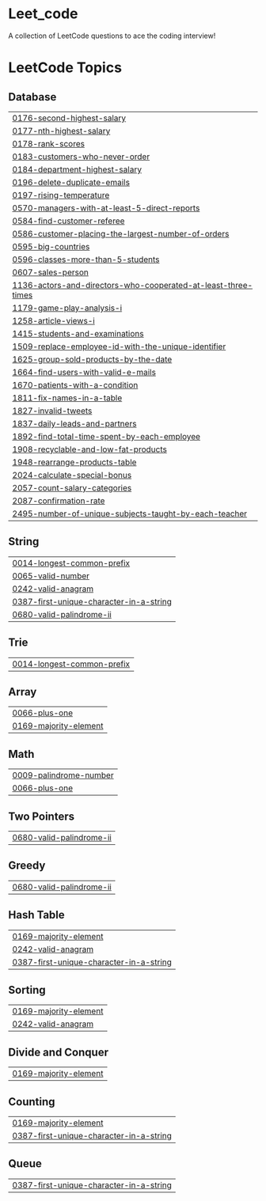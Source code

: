 # Leet_code
A collection of LeetCode questions to ace the coding interview!

<!---LeetCode Topics Start-->
# LeetCode Topics
## Database
|  |
| ------- |
| [0176-second-highest-salary](https://github.com/Abinayak03/Leet_code/tree/master/0176-second-highest-salary) |
| [0177-nth-highest-salary](https://github.com/Abinayak03/Leet_code/tree/master/0177-nth-highest-salary) |
| [0178-rank-scores](https://github.com/Abinayak03/Leet_code/tree/master/0178-rank-scores) |
| [0183-customers-who-never-order](https://github.com/Abinayak03/Leet_code/tree/master/0183-customers-who-never-order) |
| [0184-department-highest-salary](https://github.com/Abinayak03/Leet_code/tree/master/0184-department-highest-salary) |
| [0196-delete-duplicate-emails](https://github.com/Abinayak03/Leet_code/tree/master/0196-delete-duplicate-emails) |
| [0197-rising-temperature](https://github.com/Abinayak03/Leet_code/tree/master/0197-rising-temperature) |
| [0570-managers-with-at-least-5-direct-reports](https://github.com/Abinayak03/Leet_code/tree/master/0570-managers-with-at-least-5-direct-reports) |
| [0584-find-customer-referee](https://github.com/Abinayak03/Leet_code/tree/master/0584-find-customer-referee) |
| [0586-customer-placing-the-largest-number-of-orders](https://github.com/Abinayak03/Leet_code/tree/master/0586-customer-placing-the-largest-number-of-orders) |
| [0595-big-countries](https://github.com/Abinayak03/Leet_code/tree/master/0595-big-countries) |
| [0596-classes-more-than-5-students](https://github.com/Abinayak03/Leet_code/tree/master/0596-classes-more-than-5-students) |
| [0607-sales-person](https://github.com/Abinayak03/Leet_code/tree/master/0607-sales-person) |
| [1136-actors-and-directors-who-cooperated-at-least-three-times](https://github.com/Abinayak03/Leet_code/tree/master/1136-actors-and-directors-who-cooperated-at-least-three-times) |
| [1179-game-play-analysis-i](https://github.com/Abinayak03/Leet_code/tree/master/1179-game-play-analysis-i) |
| [1258-article-views-i](https://github.com/Abinayak03/Leet_code/tree/master/1258-article-views-i) |
| [1415-students-and-examinations](https://github.com/Abinayak03/Leet_code/tree/master/1415-students-and-examinations) |
| [1509-replace-employee-id-with-the-unique-identifier](https://github.com/Abinayak03/Leet_code/tree/master/1509-replace-employee-id-with-the-unique-identifier) |
| [1625-group-sold-products-by-the-date](https://github.com/Abinayak03/Leet_code/tree/master/1625-group-sold-products-by-the-date) |
| [1664-find-users-with-valid-e-mails](https://github.com/Abinayak03/Leet_code/tree/master/1664-find-users-with-valid-e-mails) |
| [1670-patients-with-a-condition](https://github.com/Abinayak03/Leet_code/tree/master/1670-patients-with-a-condition) |
| [1811-fix-names-in-a-table](https://github.com/Abinayak03/Leet_code/tree/master/1811-fix-names-in-a-table) |
| [1827-invalid-tweets](https://github.com/Abinayak03/Leet_code/tree/master/1827-invalid-tweets) |
| [1837-daily-leads-and-partners](https://github.com/Abinayak03/Leet_code/tree/master/1837-daily-leads-and-partners) |
| [1892-find-total-time-spent-by-each-employee](https://github.com/Abinayak03/Leet_code/tree/master/1892-find-total-time-spent-by-each-employee) |
| [1908-recyclable-and-low-fat-products](https://github.com/Abinayak03/Leet_code/tree/master/1908-recyclable-and-low-fat-products) |
| [1948-rearrange-products-table](https://github.com/Abinayak03/Leet_code/tree/master/1948-rearrange-products-table) |
| [2024-calculate-special-bonus](https://github.com/Abinayak03/Leet_code/tree/master/2024-calculate-special-bonus) |
| [2057-count-salary-categories](https://github.com/Abinayak03/Leet_code/tree/master/2057-count-salary-categories) |
| [2087-confirmation-rate](https://github.com/Abinayak03/Leet_code/tree/master/2087-confirmation-rate) |
| [2495-number-of-unique-subjects-taught-by-each-teacher](https://github.com/Abinayak03/Leet_code/tree/master/2495-number-of-unique-subjects-taught-by-each-teacher) |
## String
|  |
| ------- |
| [0014-longest-common-prefix](https://github.com/Abinayak03/Leet_code/tree/master/0014-longest-common-prefix) |
| [0065-valid-number](https://github.com/Abinayak03/Leet_code/tree/master/0065-valid-number) |
| [0242-valid-anagram](https://github.com/Abinayak03/Leet_code/tree/master/0242-valid-anagram) |
| [0387-first-unique-character-in-a-string](https://github.com/Abinayak03/Leet_code/tree/master/0387-first-unique-character-in-a-string) |
| [0680-valid-palindrome-ii](https://github.com/Abinayak03/Leet_code/tree/master/0680-valid-palindrome-ii) |
## Trie
|  |
| ------- |
| [0014-longest-common-prefix](https://github.com/Abinayak03/Leet_code/tree/master/0014-longest-common-prefix) |
## Array
|  |
| ------- |
| [0066-plus-one](https://github.com/Abinayak03/Leet_code/tree/master/0066-plus-one) |
| [0169-majority-element](https://github.com/Abinayak03/Leet_code/tree/master/0169-majority-element) |
## Math
|  |
| ------- |
| [0009-palindrome-number](https://github.com/Abinayak03/Leet_code/tree/master/0009-palindrome-number) |
| [0066-plus-one](https://github.com/Abinayak03/Leet_code/tree/master/0066-plus-one) |
## Two Pointers
|  |
| ------- |
| [0680-valid-palindrome-ii](https://github.com/Abinayak03/Leet_code/tree/master/0680-valid-palindrome-ii) |
## Greedy
|  |
| ------- |
| [0680-valid-palindrome-ii](https://github.com/Abinayak03/Leet_code/tree/master/0680-valid-palindrome-ii) |
## Hash Table
|  |
| ------- |
| [0169-majority-element](https://github.com/Abinayak03/Leet_code/tree/master/0169-majority-element) |
| [0242-valid-anagram](https://github.com/Abinayak03/Leet_code/tree/master/0242-valid-anagram) |
| [0387-first-unique-character-in-a-string](https://github.com/Abinayak03/Leet_code/tree/master/0387-first-unique-character-in-a-string) |
## Sorting
|  |
| ------- |
| [0169-majority-element](https://github.com/Abinayak03/Leet_code/tree/master/0169-majority-element) |
| [0242-valid-anagram](https://github.com/Abinayak03/Leet_code/tree/master/0242-valid-anagram) |
## Divide and Conquer
|  |
| ------- |
| [0169-majority-element](https://github.com/Abinayak03/Leet_code/tree/master/0169-majority-element) |
## Counting
|  |
| ------- |
| [0169-majority-element](https://github.com/Abinayak03/Leet_code/tree/master/0169-majority-element) |
| [0387-first-unique-character-in-a-string](https://github.com/Abinayak03/Leet_code/tree/master/0387-first-unique-character-in-a-string) |
## Queue
|  |
| ------- |
| [0387-first-unique-character-in-a-string](https://github.com/Abinayak03/Leet_code/tree/master/0387-first-unique-character-in-a-string) |
<!---LeetCode Topics End-->
